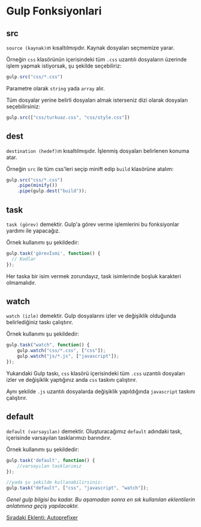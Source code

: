 <h1>Gulp Fonksiyonlari</h1>

<h2>src</h2>

`source (kaynak)`ın kısaltılmışıdır. Kaynak dosyaları seçmemize yarar.

Örneğin `css` klasörünün içerisindeki tüm `.css` uzantılı dosyaların üzerinde işlem yapmak istiyorsak, şu şekilde seçebiliriz:

```js
gulp.src("css/*.css")
```

Parametre olarak `string` yada `array` alır.

Tüm dosyalar yerine belirli dosyaları almak isterseniz dizi olarak dosyaları seçebilirsiniz:

```js
gulp.src(["css/turkuaz.css", "css/style.css"])
```

<h2>dest</h2>

`destination (hedef)`ın kısaltılmışıdır. İşlenmiş dosyaları belirlenen konuma atar.

Örneğin `src` ile tüm css'leri seçip minift edip `build` klasörüne atalım:

```js
gulp.src("css/*.css")
    .pipe(minify())
    .pipe(gulp.dest("build"));
```

<h2>task</h2>

`task (görev)` demektir. Gulp'a görev verme işlemlerini bu fonksiyonlar yardımı ile yapacağız.

Örnek kullanımı şu şekildedir:

```js
gulp.task('görevİsmi', function() {
  // Kodlar
});
```

Her taska bir isim vermek zorundayız, task isimlerinde boşluk karakteri olmamalıdır.

<h2>watch</h2>

`watch (izle)` demektir. Gulp dosyalarını izler ve değişiklik olduğunda belirlediğiniz taskı çalıştırır.

Örnek kullanımı şu şekildedir:

```js
gulp.task("watch", function() {
    gulp.watch("css/*.css", ["css"]);
    gulp.watch("js/*.js", ["javascript"]);
});
```

Yukarıdaki Gulp taskı, `css` klasörü içerisindeki tüm `.css` uzantılı dosyaları izler ve değişiklik yaptığınız anda `css` taskını çalıştırır.

Aynı şekilde `.js` uzantılı dosyalarda değişiklik yapıldığında `javascript` taskını çalıştırır.

<h2>default</h2>

`default (varsayılan)` demektir. Oluşturacağımız `default` adındaki task, içerisinde varsayılan tasklarımızı barındırır.

Örnek kullanımı şu şekildedir:

```js
gulp.task('default', function() {
    //varsayılan tasklarımız
});

//yada şu şekilde kullanabilirsiniz:
gulp.task("default", ["css", "javascript", "watch"]);
```

<i>Genel gulp bilgisi bu kadar. Bu aşamadan sonra en sık kullanılan eklentilerin anlatımına geçiş yapılacaktır.</i>

<a href="https://omergulcicek.github.io/gulp/eklentiler/autoprefixer">Sıradaki Eklenti: Autoprefixer</a>
